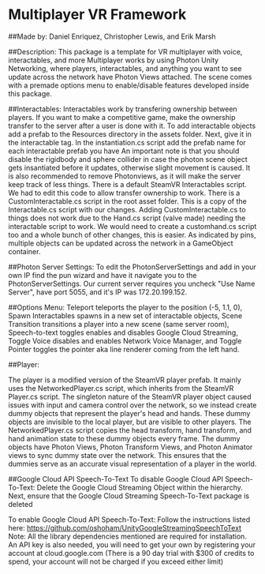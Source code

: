 # Multiplayer VR Framework

##Made by:
Daniel Enriquez, Christopher Lewis, and Erik Marsh

##Description:
This package is a template for VR multiplayer with voice, interactables, and more
Multiplayer works by using Photon Unity Networking, where players, interactables, and anything you want to see update across the network have Photon Views attached.
The scene comes with a premade options menu to enable/disable features developed inside this package. 

##Interactables:
Interactables work by transfering ownership between players. If you want to make a competitive game, make the ownership transfer to the server after a user is done with it.
To add interactable objects add a prefab to the Resources directory in the assets folder. Next, give it in the interactable tag. In the instantiation.cs script add the prefab name for each interactable prefab you have
An important note is that you should disable the rigidbody and sphere collider in case the photon scene object gets insantiated before it updates, otherwise slight movement is caused. It is also recommended to remove Photonviews, as it will make the server keep track of less things.
There is a default SteamVR Interactables script. We had to edit this code to allow transfer ownership to work. There is a CustomInteractable.cs script in the root asset folder. This is a copy of the Interactable.cs script with our changes.
Adding CustomInteractable.cs to things does not work due to the Hand.cs script (valve made) needing the interactable script to work. We would need to create a customhand.cs script too and a whole bunch of other changes, this is easier.
As indicated by pins, multiple objects can be updated across the network in a GameObject container. 

##Photon Server Settings:
To edit the PhotonServerSettings and add in your own IP find the pun wizard and have it navigate you to the PhotonServerSettings. Our current server requires you uncheck "Use Name Server", have port 5055, and it's IP was 172.20.199.152.

##Options Menu:
Teleport teleports the player to the position (-5, 1.1, 0), Spawn Interactables spawns in a new set of interactable objects,
Scene Transition transitions a player into a new scene (same server room), Speech-to-text toggles enables and disables Google Cloud Streaming, Toggle Voice disables and enables Network Voice Manager, and Toggle Pointer toggles the pointer aka line renderer coming from the left hand.

##Player:
<!-- The player works by being a game object that contains both the VR player (aka [CameraRig]) component as well as a Fallback Player component. It also has Debug UI to switch between the two inside the editor. It also allows for Voice, as it is a common medium for both Fallback and VR players
The player itself has "Player.cs" from SteamVR, Photon Views/Photon Transform Views, "Disable.cs", "PlayerManager.cs", and "STTData"
Player Manager instantiates the local player instance and STTData streams speech to text data over the network (Final transcriptions)
The CameraRig class was imported from SteamVR. The components "EnableFallback.cs", Photon Views/Photon Transform Views, and the Player Pointer Game Object were added to the VR Player. -->

The player is a modified version of the SteamVR player prefab. It mainly uses the NetworkedPlayer.cs script, which inherits from the SteamVR Player.cs script.
The singleton nature of the SteamVR player object caused issues with input and camera control over the network,
so we instead create dummy objects that represent the player's head and hands.
These dummy objects are invisible to the local player, but are visible to other players.
The NetworkedPlayer.cs script copies the head transform, hand transform, and hand animation state to these dummy objects every frame.
The dummy objects have Photon Views, Photon Transform Views, and Photon Animator views to sync dummy state over the network.
This ensures that the dummies serve as an accurate visual representation of a player in the world.

##Google Cloud API Speech-To-Text
To disable Google Cloud API Speech-To-Text:
Delete the Google Cloud Streaming Object within the hierarchy. Next, ensure that the Google Cloud Streaming Speech-To-Text package is deleted

To enable Google Cloud API Speech-To-Text:
Follow the instructions listed here: https://github.com/oshoham/UnityGoogleStreamingSpeechToText
Note: All the library dependencies mentioned are required for installation. An API key is also needed, you will need to get your own by registering your account at cloud.google.com (There is a 90 day trial with $300 of credits to spend, your account will not be charged if you exceed either limit)